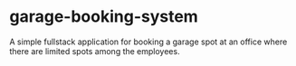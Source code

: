 # garage-booking-system
A simple fullstack application for booking a garage spot at an office where there are limited spots among the employees.
